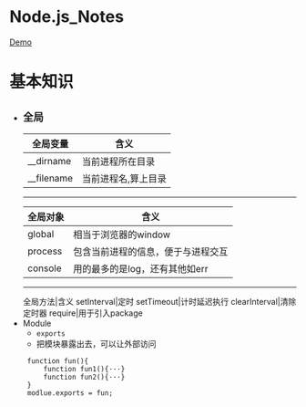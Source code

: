 # Node.js_Notes
[Demo](https://github.com/daifang/node.js/tree/master/Node-Demo)

# 基本知识
* ## `全局`
   全局变量|含义
   -|-
   __dirname|当前进程所在目录
   __filename|当前进程名,算上目录
   ***
   全局对象|含义
   -|-
   global|相当于浏览器的window
   process|包含当前进程的信息，便于与进程交互
   console|用的最多的是log，还有其他如err
   ***
   全局方法|含义
   setInterval|定时
   setTimeout|计时延迟执行
   clearInterval|清除定时器
   require|用于引入package
* Module
   * `exports`
   *  把模块暴露出去，可以让外部访问
   ```
    function fun(){
        function fun1(){···}
        function fun2(){···}
    }
    modlue.exports = fun;
   ```
